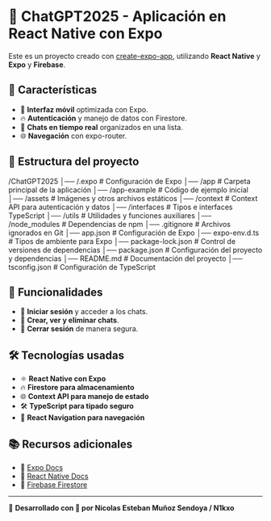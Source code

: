 # 🚀 ChatGPT2025 - Aplicación en React Native con Expo  

Este es un proyecto creado con [create-expo-app](https://www.npmjs.com/package/create-expo-app), utilizando **React Native** y **Expo** y **Firebase**.  

## 📌 Características  
- 📱 **Interfaz móvil** optimizada con Expo.  
- 🔥 **Autenticación** y manejo de datos con Firestore.  
- 💬 **Chats en tiempo real** organizados en una lista.  
- 🌐 **Navegación** con expo-router.  

## 📂 Estructura del proyecto  

/ChatGPT2025 
│── /.expo # Configuración de Expo 
│── /app # Carpeta principal de la aplicación 
│── /app-example # Código de ejemplo inicial 
│── /assets # Imágenes y otros archivos estáticos 
│── /context # Context API para autenticación y datos 
│── /interfaces # Tipos e interfaces TypeScript 
│── /utils # Utilidades y funciones auxiliares 
│── /node_modules # Dependencias de npm 
│── .gitignore # Archivos ignorados en Git 
│── app.json # Configuración de Expo 
│── expo-env.d.ts # Tipos de ambiente para Expo 
│── package-lock.json # Control de versiones de dependencias 
│── package.json # Configuración del proyecto y dependencias 
│── README.md # Documentación del proyecto 
│── tsconfig.json # Configuración de TypeScript

## 🚀 Funcionalidades  

- 🔑 **Iniciar sesión** y acceder a los chats.  
- 💬 **Crear, ver y eliminar chats**.  
- 🚪 **Cerrar sesión** de manera segura.  

## 🛠️ Tecnologías usadas  

- ⚛️ **React Native con Expo**  
- 🔥 **Firestore para almacenamiento**  
- 🌐 **Context API para manejo de estado**  
- 🛠️ **TypeScript para tipado seguro**  
- 📌 **React Navigation para navegación**  

## 📚 Recursos adicionales  

- 📖 [Expo Docs](https://docs.expo.dev)  
- 📖 [React Native Docs](https://reactnative.dev/docs/getting-started)  
- 📖 [Firebase Firestore](https://firebase.google.com/docs/firestore?hl=es-419)  

---

🚀 **Desarrollado con 💙 por Nicolas Esteban Muñoz Sendoya / N1kxo**  

